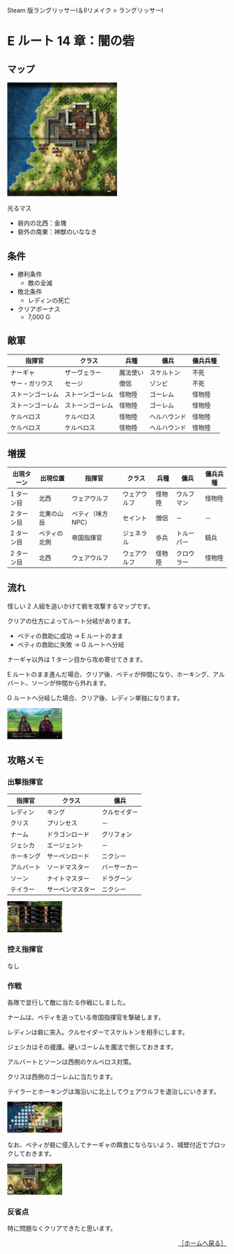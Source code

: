 Steam 版ラングリッサーⅠ＆Ⅱリメイク > ラングリッサーⅠ

# E ルート 14 章：闇の砦

## マップ

<div>
  <img src="../images/Chapter14E/Map14E.jpg" width="50%">
</div>

光るマス
- 砦内の北西：金塊
- 砦外の南東：神獣のいななき

## 条件

- 勝利条件
    - 敵の全滅
- 敗北条件
    - レディンの死亡
- クリアボーナス
    - 7,000 G

## 敵軍

|指揮官|クラス|兵種|傭兵|傭兵兵種|
|---|---|---|---|---|
|ナーギャ|ザーヴェラー|魔法使い|スケルトン|不死|
|サー・ガリウス|セージ|僧侶|ゾンビ|不死|
|ストーンゴーレム|ストーンゴーレム|怪物陸|ゴーレム|怪物陸|
|ストーンゴーレム|ストーンゴーレム|怪物陸|ゴーレム|怪物陸|
|ケルベロス|ケルベロス|怪物陸|ヘルハウンド|怪物陸|
|ケルベロス|ケルベロス|怪物陸|ヘルハウンド|怪物陸|

## 増援

|出現ターン|出現位置|指揮官|クラス|兵種|傭兵|傭兵兵種|
|---|---|---|---|---|---|---|
|1 ターン目|北西|ウェアウルフ|ウェアウルフ|怪物陸|ウルフマン|怪物陸|
|2 ターン目|北東の山岳|ベティ（味方 NPC）|セイント|僧侶|－|－|
|2 ターン目|ベティの北側|帝国指揮官|ジェネラル|歩兵|トルーパー|騎兵|
|2 ターン目|北西|ウェアウルフ|ウェアウルフ|怪物陸|クロウラー|怪物陸|

## 流れ

怪しい 2 人組を追いかけて砦を攻撃するマップです。

クリアの仕方によってルート分岐があります。
- ベティの救助に成功 → E ルートのまま
- ベティの救助に失敗 → G ルートへ分岐

ナーギャ以外は 1 ターン目から攻め寄せてきます。

E ルートのまま進んだ場合、クリア後、ベティが仲間になり、ホーキング、アルバート、ソーンが仲間から外れます。

G ルートへ分岐した場合、クリア後、レディン単独になります。
<div>
  <img src="../images/Chapter14E/Nagya.jpg" width="25%">
</div>

## 攻略メモ

### 出撃指揮官

|指揮官|クラス|傭兵|
|---|---|---|
|レディン|キング|クルセイダー|
|クリス|プリンセス|－|
|ナーム|ドラゴンロード|グリフォン|
|ジェシカ|エージェント|－|
|ホーキング|サーペンロード|ニクシー|
|アルバート|ソードマスター|バーサーカー|
|ソーン|ナイトマスター|ドラグーン|
|テイラー|サーペンマスター|ニクシー|

<div>
  <img src="../images/Chapter14E/Organization.jpg" width="25%">
</div>

### 控え指揮官

なし

### 作戦

各隊で並行して敵に当たる作戦にしました。

ナームは、ベティを追っている帝国指揮官を撃破します。

レディンは砦に突入。クルセイダーでスケルトンを相手にします。

ジェシカはその援護。硬いゴーレムを魔法で倒しておきます。

アルバートとソーンは西側のケルベロス対策。

クリスは西側のゴーレムに当たります。

テイラーとホーキングは海沿いに北上してウェアウルフを退治しにいきます。
<div>
  <img src="../images/Chapter14E/Hawking.jpg" width="25%">
</div>

なお、ベティが砦に侵入してナーギャの餌食にならないよう、城壁付近でブロックしておきます。
<div>
  <img src="../images/Chapter14E/Betty.jpg" width="25%">
</div>

### 反省点

特に問題なくクリアできたと思います。

<div align="right">
  <a href="../README.md">［ホームへ戻る］</a>
</div>

